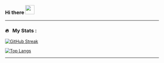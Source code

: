 <h3>
  Hi there
  <img src="https://media.giphy.com/media/26FlrxySR053aqbtu/giphy.gif" width="30px" />
</h3>

<!--
**jfvillablanca/jfvillablanca** is a ✨ _special_ ✨ repository because its `README.md` (this file) appears on your GitHub profile.

Here are some ideas to get you started:

- 🔭 I’m currently working on ...
- 🌱 I’m currently learning ...
- 👯 I’m looking to collaborate on ...
- 🤔 I’m looking for help with ...
- 💬 Ask me about ...
- 📫 How to reach me: ...
- 😄 Pronouns: ...
- ⚡ Fun fact: ...
-->
---

### 🔥 &nbsp; My Stats :
[![GitHub Streak](http://github-readme-streak-stats.herokuapp.com?user=jfvillablanca&theme=dark&background=000000)](https://git.io/streak-stats)

[![Top Langs](https://github-readme-stats.vercel.app/api/top-langs/?username=jfvillablanca&layout=compact&theme=vision-friendly-dark)](https://github.com/anuraghazra/github-readme-stats)

---
